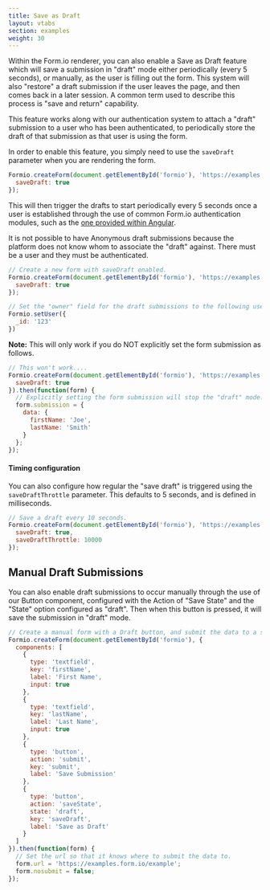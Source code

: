 ```yaml
---
title: Save as Draft
layout: vtabs
section: examples
weight: 30
---
```

Within the Form.io renderer, you can also enable a Save as Draft feature which will save a submission in "draft" mode either periodically (every 5 seconds), or manually, as the user
is filling out the form. This system will also "restore" a draft submission if the user leaves the page, and then comes back in a later session. A common term used to describe this process is "save and return" capability.

This feature works along with our authentication system to attach a "draft" submission to a user who has been authenticated, to periodically store the draft of that submission as that user is using the form.

In order to enable this feature, you simply need to use the ```saveDraft``` parameter when you are rendering the form.

```js
Formio.createForm(document.getElementById('formio'), 'https://examples.form.io/example', {
  saveDraft: true
});
```

This will then trigger the drafts to start periodically every 5 seconds once a user is established through the use of common Form.io authentication modules, such as the [one provided within Angular](https://github.com/formio/angular-formio/wiki/User-Authentication).

It is not possible to have Anonymous draft submissions because the platform does not know whom to associate the "draft" against. There must be a user and  they must be authenticated.


```js
// Create a new form with saveDraft enabled.
Formio.createForm(document.getElementById('formio'), 'https://examples.form.io/example', {
  saveDraft: true
});

// Set the "owner" field for the draft submissions to the following user.
Formio.setUser({
  _id: '123'
})
```

**Note:** This will only work if you do NOT explicitly set the form submission as follows.

```js
// This won't work....
Formio.createForm(document.getElementById('formio'), 'https://examples.form.io/example', {
  saveDraft: true
}).then(function(form) {
  // Explicitly setting the form submission will stop the "draft" mode.
  form.submission = {
    data: {
      firstName: 'Joe',
      lastName: 'Smith'
    }
  };
});
```


#### Timing configuration
You can also configure how regular the "save draft" is triggered using the ```saveDraftThrottle``` parameter. This defaults to 5 seconds, and is defined in milliseconds.

```js
// Save a draft every 10 seconds.
Formio.createForm(document.getElementById('formio'), 'https://examples.form.io/example', {
  saveDraft: true,
  saveDraftThrottle: 10000
});
```

## Manual Draft Submissions
You can also enable draft submissions to occur manually through the use of our Button component, configured with the Action of "Save State" and the "State" option configured as "draft". Then when this button is pressed, it will save the submission in "draft" mode.

```js
// Create a manual form with a Draft button, and submit the data to a specific API.
Formio.createForm(document.getElementById('formio'), {
  components: [
    {
      type: 'textfield',
      key: 'firstName',
      label: 'First Name',
      input: true
    },
    {
      type: 'textfield',
      key: 'lastName',
      label: 'Last Name',
      input: true
    },
    {
      type: 'button',
      action: 'submit',
      key: 'submit',
      label: 'Save Submission'
    },
    {
      type: 'button',
      action: 'saveState',
      state: 'draft',
      key: 'saveDraft',
      label: 'Save as Draft'
    }
  ]
}).then(function(form) {
  // Set the url so that it knows where to submit the data to.
  form.url = 'https://examples.form.io/example';
  form.nosubmit = false;
});
```
